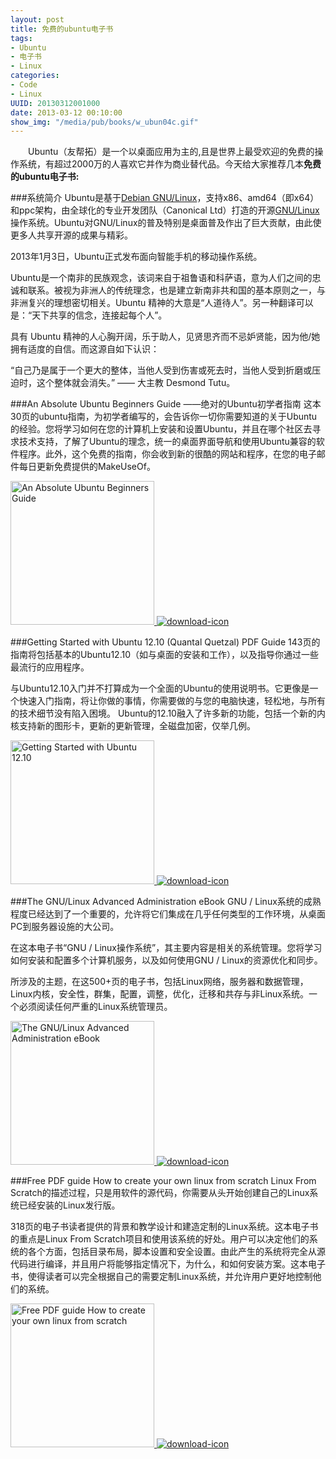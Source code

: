 ```yaml
---
layout: post
title: 免费的ubuntu电子书
tags: 
- Ubuntu
- 电子书
- Linux
categories:
- Code
- Linux 
UUID: 20130312001000
date: 2013-03-12 00:10:00
show_img: "/media/pub/books/w_ubun04c.gif"
---
```


　　Ubuntu（友帮拓）是一个以桌面应用为主的,且是世界上最受欢迎的免费的操作系统，有超过2000万的人喜欢它并作为商业替代品。今天给大家推荐几本<strong>免费的ubuntu电子书:</strong>

###系统简介
Ubuntu是基于<a href="http://baike.baidu.com/view/874397.htm" target="_bank">Debian GNU/Linux</a>，支持x86、amd64（即x64）和ppc架构，由全球化的专业开发团队（Canonical Ltd）打造的开源<a href="http://baike.baidu.com/view/2560767.htm" target="_bank">GNU/Linux</a>操作系统。Ubuntu对GNU/Linux的普及特别是桌面普及作出了巨大贡献，由此使更多人共享开源的成果与精彩。

2013年1月3日，Ubuntu正式发布面向智能手机的移动操作系统。

Ubuntu是一个南非的民族观念，该词来自于祖鲁语和科萨语，意为人们之间的忠诚和联系。被视为非洲人的传统理念，也是建立新南非共和国的基本原则之一，与非洲复兴的理想密切相关。Ubuntu 精神的大意是“人道待人”。另一种翻译可以是：“天下共享的信念，连接起每个人”。

具有 Ubuntu 精神的人心胸开阔，乐于助人，见贤思齐而不忌妒贤能，因为他/她拥有适度的自信。而这源自如下认识：

“自己乃是属于一个更大的整体，当他人受到伤害或死去时，当他人受到折磨或压迫时，这个整体就会消失。” —— 大主教 Desmond Tutu。

###An Absolute Ubuntu Beginners Guide ——绝对的Ubuntu初学者指南
这本30页的ubuntu指南，为初学者编写的，会告诉你一切你需要知道的关于Ubuntu的经验。您将学习如何在您的计算机上安装和设置Ubuntu，并且在哪个社区去寻求技术支持，了解了Ubuntu的理念，统一的桌面界面导航和使用Ubuntu兼容的软件程序。此外，这个免费的指南，你会收到新的很酷的网站和程序，在您的电子邮件每日更新免费提供的MakeUseOf。

<a href="{{site.url}}/media/pub/books/w_make72c.gif" rel="prettyPhoto[{{page.UUID}}]" alt="An Absolute Ubuntu Beginners Guide" >
<img src="{{site.url}}/media/pub/books/w_make72c.gif" width="230px"  alt="An Absolute Ubuntu Beginners Guide" />
</a>

<a href="http://manuals.makeuseof.com.s3.amazonaws.com/for-mobile/Ubuntu_Beginners_Guide_-_MakeUseOf.com.pdf" target="_bank" alt="An Absolute Ubuntu Beginners Guide">
<img src="{{site.url}}/media/demi/img/download.gif" alt="download-icon" />
</a>

###Getting Started with Ubuntu 12.10 (Quantal Quetzal) PDF Guide
143页的指南将包括基本的Ubuntu12.10（如与桌面的安装和工作），以及指导你通过一些最流行的应用程序。

与Ubuntu12.10入门并不打算成为一个全面的Ubuntu的使用说明书。它更像是一个快速入门指南，将让你做的事情，你需要做的与您的电脑快速，轻松地，与所有的技术细节没有陷入困境。 Ubuntu的12.10融入了许多新的功能，包括一个新的内核支持新的图形卡，更新的更新管理，全磁盘加密，仅举几例。

<a href="{{site.url}}/media/pub/books/w_ubun04c.gif" rel="prettyPhoto[{{page.UUID}}]" alt="Getting Started with Ubuntu 12.10" >
<img src="{{site.url}}/media/pub/books/w_ubun04c.gif" width="230px"  alt="Getting Started with Ubuntu 12.10" />
</a>

<a href="http://ishare.iask.sina.com.cn/f/34325730.html" target="_bank" alt="An Absolute Ubuntu Beginners Guide">
<img src="{{site.url}}/media/demi/img/download.gif" alt="download-icon" />
</a>

###The GNU/Linux Advanced Administration eBook
GNU / Linux系统的成熟程度已经达到了一个重要的，允许将它们集成在几乎任何类型的工作环境，从桌面PC到服务器设施的大公司。

在这本电子书“GNU / Linux操作系统”，其主要内容是相关的系统管理。您将学习如何安装和配置多个计算机服务，以及如何使用GNU / Linux的资源优化和同步。

所涉及的主题，在这500+页的电子书，包括Linux网络，服务器和数据管理，Linux内核，安全性，群集，配置，调整，优化，迁移和共存与非Linux系统。一个必须阅读任何严重的Linux系统管理员。

<a href="{{site.url}}/media/pub/books/w_free01_160.gif" rel="prettyPhoto[{{page.UUID}}]" alt="The GNU/Linux Advanced Administration eBook" >
<img src="{{site.url}}/media/pub/books/w_free01_160.gif" width="230px"  alt="The GNU/Linux Advanced Administration eBook" />
</a>

<a href="http://ubuntugeek.tradepub.com/free/w_free01/prgm.cgi" target="_bank" alt="The GNU/Linux Advanced Administration eBook">
<img src="{{site.url}}/media/demi/img/download.gif" alt="download-icon" />
</a>

###Free PDF guide How to create your own linux from scratch
Linux From Scratch的描述过程，只是用软件的源代码，你需要从头开始创建自己的Linux系统已经安装的Linux发行版。

318页的电子书读者提供的背景和教学设计和建造定制的Linux系统。这本电子书的重点是Linux From Scratch项目和使用该系统的好处。用户可以决定他们的系统的各个方面，包括目录布局，脚本设置和安全设置。由此产生的系统将完全从源代码进行编译，并且用户将能够指定情况下，为什么，和如何安装方案。这本电子书，使得读者可以完全根据自己的需要定制Linux系统，并允许用户更好地控制他们的系统。

<a href="{{site.url}}/media/pub/books/w_linu01c.gif" rel="prettyPhoto[{{page.UUID}}]" alt="Free PDF guide How to create your own linux from scratch" >
<img src="{{site.url}}/media/pub/books/w_linu01c.gif" width="230px"  alt="Free PDF guide How to create your own linux from scratch" />
</a>

<a href="http://linuxconfig-org.tradepub.com/free/w_linu01/prgm.cgi" target="_bank" alt="Free PDF guide How to create your own linux from scratch">
<img src="{{site.url}}/media/demi/img/download.gif" alt="download-icon" />
</a>


